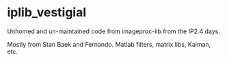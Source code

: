 # iplib_vestigial

Unhomed and un-maintained code from imageproc-lib from the IP2.4 days.

Mostly from Stan Baek and Fernando. Matlab filters, matrix libs, Kalman, etc.
